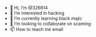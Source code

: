 - 👋 Hi, I’m @326614
- 👀 I’m interested in hacking 
- 🌱 I’m currently learning black majic
- 💞️ I’m looking to collaborate on scaming
- 📫 How to reach me email

<!---
326614/326614 is a ✨ special ✨ repository because its `README.md` (this file) appears on your GitHub profile.
You can click the Preview link to take a look at your changes.
--->
